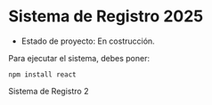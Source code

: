 <h1>Sistema de Registro 2025</h1>

- Estado de proyecto: En costrucción.

Para ejecutar el sistema, debes poner:

```npm install react```

Sistema de Registro 2
